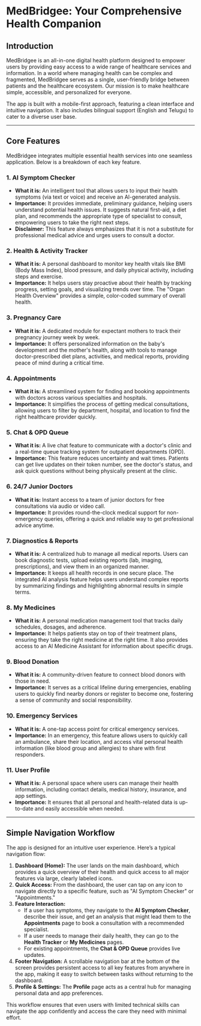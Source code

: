 # MedBridgee: Your Comprehensive Health Companion

## Introduction

MedBridgee is an all-in-one digital health platform designed to empower users by providing easy access to a wide range of healthcare services and information. In a world where managing health can be complex and fragmented, MedBridgee serves as a single, user-friendly bridge between patients and the healthcare ecosystem. Our mission is to make healthcare simple, accessible, and personalized for everyone.

The app is built with a mobile-first approach, featuring a clean interface and intuitive navigation. It also includes bilingual support (English and Telugu) to cater to a diverse user base.

---

## Core Features

MedBridgee integrates multiple essential health services into one seamless application. Below is a breakdown of each key feature.

### 1. AI Symptom Checker
- **What it is:** An intelligent tool that allows users to input their health symptoms (via text or voice) and receive an AI-generated analysis.
- **Importance:** It provides immediate, preliminary guidance, helping users understand potential health issues. It suggests natural first-aid, a diet plan, and recommends the appropriate type of specialist to consult, empowering users to take the right next steps.
- **Disclaimer:** This feature always emphasizes that it is not a substitute for professional medical advice and urges users to consult a doctor.

### 2. Health & Activity Tracker
- **What it is:** A personal dashboard to monitor key health vitals like BMI (Body Mass Index), blood pressure, and daily physical activity, including steps and exercise.
- **Importance:** It helps users stay proactive about their health by tracking progress, setting goals, and visualizing trends over time. The "Organ Health Overview" provides a simple, color-coded summary of overall health.

### 3. Pregnancy Care
- **What it is:** A dedicated module for expectant mothers to track their pregnancy journey week by week.
- **Importance:** It offers personalized information on the baby's development and the mother's health, along with tools to manage doctor-prescribed diet plans, activities, and medical reports, providing peace of mind during a critical time.

### 4. Appointments
- **What it is:** A streamlined system for finding and booking appointments with doctors across various specialties and hospitals.
- **Importance:** It simplifies the process of getting medical consultations, allowing users to filter by department, hospital, and location to find the right healthcare provider quickly.

### 5. Chat & OPD Queue
- **What it is:** A live chat feature to communicate with a doctor's clinic and a real-time queue tracking system for outpatient departments (OPD).
- **Importance:** This feature reduces uncertainty and wait times. Patients can get live updates on their token number, see the doctor's status, and ask quick questions without being physically present at the clinic.

### 6. 24/7 Junior Doctors
- **What it is:** Instant access to a team of junior doctors for free consultations via audio or video call.
- **Importance:** It provides round-the-clock medical support for non-emergency queries, offering a quick and reliable way to get professional advice anytime.

### 7. Diagnostics & Reports
- **What it is:** A centralized hub to manage all medical reports. Users can book diagnostic tests, upload existing reports (lab, imaging, prescriptions), and view them in an organized manner.
- **Importance:** It keeps all health records in one secure place. The integrated AI analysis feature helps users understand complex reports by summarizing findings and highlighting abnormal results in simple terms.

### 8. My Medicines
- **What it is:** A personal medication management tool that tracks daily schedules, dosages, and adherence.
- **Importance:** It helps patients stay on top of their treatment plans, ensuring they take the right medicine at the right time. It also provides access to an AI Medicine Assistant for information about specific drugs.

### 9. Blood Donation
- **What it is:** A community-driven feature to connect blood donors with those in need.
- **Importance:** It serves as a critical lifeline during emergencies, enabling users to quickly find nearby donors or register to become one, fostering a sense of community and social responsibility.

### 10. Emergency Services
- **What it is:** A one-tap access point for critical emergency services.
- **Importance:** In an emergency, this feature allows users to quickly call an ambulance, share their location, and access vital personal health information (like blood group and allergies) to share with first responders.

### 11. User Profile
- **What it is:** A personal space where users can manage their health information, including contact details, medical history, insurance, and app settings.
- **Importance:** It ensures that all personal and health-related data is up-to-date and easily accessible when needed.

---

## Simple Navigation Workflow

The app is designed for an intuitive user experience. Here’s a typical navigation flow:

1.  **Dashboard (Home):** The user lands on the main dashboard, which provides a quick overview of their health and quick access to all major features via large, clearly labeled icons.
2.  **Quick Access:** From the dashboard, the user can tap on any icon to navigate directly to a specific feature, such as "AI Symptom Checker" or "Appointments."
3.  **Feature Interaction:**
    *   If a user has symptoms, they navigate to the **AI Symptom Checker**, describe their issue, and get an analysis that might lead them to the **Appointments** page to book a consultation with a recommended specialist.
    *   If a user needs to manage their daily health, they can go to the **Health Tracker** or **My Medicines** pages.
    *   For existing appointments, the **Chat & OPD Queue** provides live updates.
4.  **Footer Navigation:** A scrollable navigation bar at the bottom of the screen provides persistent access to all key features from anywhere in the app, making it easy to switch between tasks without returning to the dashboard.
5.  **Profile & Settings:** The **Profile** page acts as a central hub for managing personal data and app preferences.

This workflow ensures that even users with limited technical skills can navigate the app confidently and access the care they need with minimal effort.
